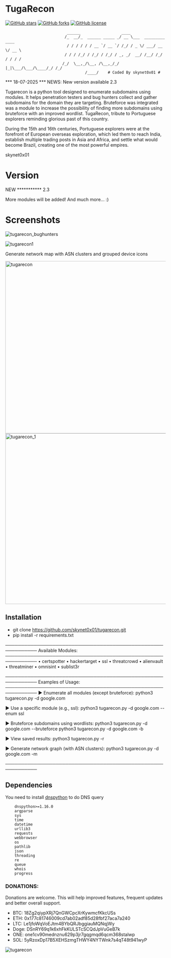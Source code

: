 # TugaRecon
<a href="https://github.com/skynet0x01/tugarecon/stargazers"><img alt="GitHub stars" src="https://img.shields.io/github/stars/skynet0x01/tugarecon?style=for-the-badge"></a>
<a href="https://github.com/skynet0x01/tugarecon/network"><img alt="GitHub forks" src="https://img.shields.io/github/forks/skynet0x01/tugarecon?style=for-the-badge"></a>
<a href="https://github.com/skynet0x01/tugarecon/blob/master/LICENSE"><img alt="GitHub license" src="https://img.shields.io/github/license/skynet0x01/tugarecon?style=for-the-badge"></a>

                               ______                  ____
                              /_  __/_  ______ _____ _/ __ \___  _________  ____
                               / / / / / / __ `/ __ `/ /_/ / _ \/ ___/ __ \/ __ \
                              / / / /_/ / /_/ / /_/ / _, _/  __/ /__/ /_/ / / / /
                             /_/  \__,_/\__, /\__,_/_/ |_|\___/\___/\____/_/ /_/
                                       /____/    # Coded By skynet0x01 #

*** 18-07-2025 ***
NEWS: New version available 2.3

Tugarecon is a python tool designed to enumerate subdomains using modules. It helps penetration testers and bug hunters collect and gather subdomains for the domain they are targeting.  Bruteforce was integrated was a module to increase the possibility of finding more subdomains using bruteforce with an improved wordlist.
TugaRecon, tribute to Portuguese explorers reminding glorious past of this country.

During the 15th and 16th centuries, Portuguese explorers were at the forefront of European overseas exploration, which led them to reach India, establish multiple trading posts in Asia and Africa, and settle what would become Brazil, creating one of the most powerful empires.

skynet0x01

# Version
NEW *********** 2.3 

More modules will be added!
And much more... :)

# Screenshots

![tugarecon_bughunters](https://user-images.githubusercontent.com/39160972/162957618-02e38cff-942a-4ea5-983b-d3c21eca1f9b.png)

![tugarecon1](https://user-images.githubusercontent.com/39160972/162959038-5fbfc6df-8f18-4c91-b037-0097e6338d9e.png)

Generate network map with ASN clusters and grouped device icons

<img width="745" height="541" alt="tugarecon" src="https://github.com/user-attachments/assets/2af6193c-fb52-4150-abda-10367033eefa" />
<img width="568" height="536" alt="tugarecon_1" src="https://github.com/user-attachments/assets/0c2c3153-7337-4e00-b916-261f45c030af" />




## Installation

- git clone https://github.com/skynet0x01/tugarecon.git
- pip install -r requirements.txt

────────────────────────────────────────────────────────────
 Available Modules:
────────────────────────────────────────────────────────────
  • certspotter     • hackertarget   • ssl           • threatcrowd
  • alienvault      • threatminer    • omnisint      • sublist3r

────────────────────────────────────────────────────────────
 Examples of Usage:
────────────────────────────────────────────────────────────
  ▶ Enumerate all modules (except bruteforce):
      python3 tugarecon.py -d google.com

  ▶ Use a specific module (e.g., ssl):
      python3 tugarecon.py -d google.com --enum ssl

  ▶ Bruteforce subdomains using wordlists:
      python3 tugarecon.py -d google.com --bruteforce
      python3 tugarecon.py -d google.com -b

  ▶ View saved results:
      python3 tugarecon.py -r

  ▶ Generate network graph (with ASN clusters):
      python3 tugarecon.py -d google.com -m

────────────────────────────────────────────────────────────

## Dependencies
You need to install [dnspython](http://www.dnspython.org) to do DNS query

        dnspython>=1.16.0
        argparse
        sys
        time
        datetime
        urllib3
        requests
        webbrowser
        os
        pathlib
        json
        threading
        re 
        queue
        whois
        progress

### DONATIONS:
Donations are welcome. This will help improved features, frequent updates and better overall support.

  - BTC: 18Zg2qiypXRj7QnGWCpcXrKywmcfKkcUSs
  - ETH: 0x177c81746009cd7ab02adf85d28fbf27aca7a240
  - LTC: Le1jfoWqVoEJtm4BYbQRJbggiauMQNqjWy
  - Doge: DSnRY69q1k6xhFkKULSTcSCQdJpVuGeB7k
  - ONE: one1cv90mednznu629p3jr7gqgmqd6qcm368stalwp
  - SOL: 5yRzoxDp17B5XEHSzmgTHWY4NYTWnk7s4qT48t941wyP

   ![tugarecon](https://user-images.githubusercontent.com/39160972/75924110-45d8e300-5e5e-11ea-8832-55c08ecc2902.jpg)

